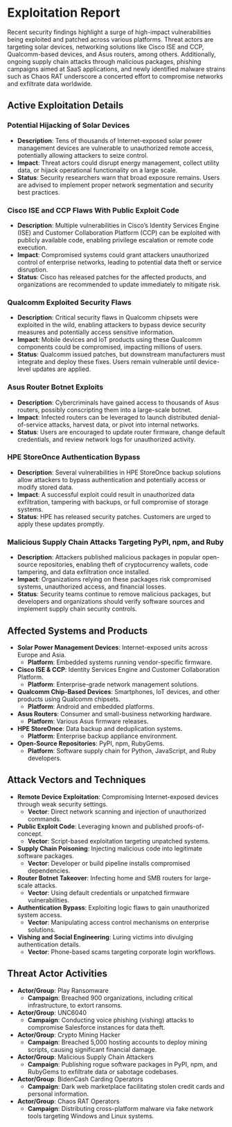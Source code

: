 # Exploitation Report

Recent security findings highlight a surge of high-impact vulnerabilities being exploited and patched across various platforms. Threat actors are targeting solar devices, networking solutions like Cisco ISE and CCP, Qualcomm-based devices, and Asus routers, among others. Additionally, ongoing supply chain attacks through malicious packages, phishing campaigns aimed at SaaS applications, and newly identified malware strains such as Chaos RAT underscore a concerted effort to compromise networks and exfiltrate data worldwide.

## Active Exploitation Details

### Potential Hijacking of Solar Devices
- **Description**: Tens of thousands of Internet-exposed solar power management devices are vulnerable to unauthorized remote access, potentially allowing attackers to seize control.
- **Impact**: Threat actors could disrupt energy management, collect utility data, or hijack operational functionality on a large scale.
- **Status**: Security researchers warn that broad exposure remains. Users are advised to implement proper network segmentation and security best practices.

### Cisco ISE and CCP Flaws With Public Exploit Code
- **Description**: Multiple vulnerabilities in Cisco’s Identity Services Engine (ISE) and Customer Collaboration Platform (CCP) can be exploited with publicly available code, enabling privilege escalation or remote code execution.
- **Impact**: Compromised systems could grant attackers unauthorized control of enterprise networks, leading to potential data theft or service disruption.
- **Status**: Cisco has released patches for the affected products, and organizations are recommended to update immediately to mitigate risk.

### Qualcomm Exploited Security Flaws
- **Description**: Critical security flaws in Qualcomm chipsets were exploited in the wild, enabling attackers to bypass device security measures and potentially access sensitive information.
- **Impact**: Mobile devices and IoT products using these Qualcomm components could be compromised, impacting millions of users.
- **Status**: Qualcomm issued patches, but downstream manufacturers must integrate and deploy these fixes. Users remain vulnerable until device-level updates are applied.

### Asus Router Botnet Exploits
- **Description**: Cybercriminals have gained access to thousands of Asus routers, possibly conscripting them into a large-scale botnet. 
- **Impact**: Infected routers can be leveraged to launch distributed denial-of-service attacks, harvest data, or pivot into internal networks.
- **Status**: Users are encouraged to update router firmware, change default credentials, and review network logs for unauthorized activity.

### HPE StoreOnce Authentication Bypass
- **Description**: Several vulnerabilities in HPE StoreOnce backup solutions allow attackers to bypass authentication and potentially access or modify stored data.
- **Impact**: A successful exploit could result in unauthorized data exfiltration, tampering with backups, or full compromise of storage systems.
- **Status**: HPE has released security patches. Customers are urged to apply these updates promptly.

### Malicious Supply Chain Attacks Targeting PyPI, npm, and Ruby
- **Description**: Attackers published malicious packages in popular open-source repositories, enabling theft of cryptocurrency wallets, code tampering, and data exfiltration once installed.
- **Impact**: Organizations relying on these packages risk compromised systems, unauthorized access, and financial losses.
- **Status**: Security teams continue to remove malicious packages, but developers and organizations should verify software sources and implement supply chain security controls.

## Affected Systems and Products

- **Solar Power Management Devices**: Internet-exposed units across Europe and Asia.  
  - **Platform**: Embedded systems running vendor-specific firmware.
- **Cisco ISE & CCP**: Identity Services Engine and Customer Collaboration Platform.  
  - **Platform**: Enterprise-grade network management solutions.
- **Qualcomm Chip-Based Devices**: Smartphones, IoT devices, and other products using Qualcomm chipsets.  
  - **Platform**: Android and embedded platforms.
- **Asus Routers**: Consumer and small-business networking hardware.  
  - **Platform**: Various Asus firmware releases.
- **HPE StoreOnce**: Data backup and deduplication systems.  
  - **Platform**: Enterprise backup appliance environment.
- **Open-Source Repositories**: PyPI, npm, RubyGems.  
  - **Platform**: Software supply chain for Python, JavaScript, and Ruby developers.

## Attack Vectors and Techniques

- **Remote Device Exploitation**: Compromising Internet-exposed devices through weak security settings.  
  - **Vector**: Direct network scanning and injection of unauthorized commands.
- **Public Exploit Code**: Leveraging known and published proofs-of-concept.  
  - **Vector**: Script-based exploitation targeting unpatched systems.
- **Supply Chain Poisoning**: Injecting malicious code into legitimate software packages.  
  - **Vector**: Developer or build pipeline installs compromised dependencies.
- **Router Botnet Takeover**: Infecting home and SMB routers for large-scale attacks.  
  - **Vector**: Using default credentials or unpatched firmware vulnerabilities.
- **Authentication Bypass**: Exploiting logic flaws to gain unauthorized system access.  
  - **Vector**: Manipulating access control mechanisms on enterprise solutions.
- **Vishing and Social Engineering**: Luring victims into divulging authentication details.  
  - **Vector**: Phone-based scams targeting corporate login workflows.

## Threat Actor Activities

- **Actor/Group**: Play Ransomware  
  - **Campaign**: Breached 900 organizations, including critical infrastructure, to extort ransoms.
- **Actor/Group**: UNC6040  
  - **Campaign**: Conducting voice phishing (vishing) attacks to compromise Salesforce instances for data theft.
- **Actor/Group**: Crypto Mining Hacker  
  - **Campaign**: Breached 5,000 hosting accounts to deploy mining scripts, causing significant financial damage.
- **Actor/Group**: Malicious Supply Chain Attackers  
  - **Campaign**: Publishing rogue software packages in PyPI, npm, and RubyGems to exfiltrate data or sabotage codebases.
- **Actor/Group**: BidenCash Carding Operators  
  - **Campaign**: Dark web marketplace facilitating stolen credit cards and personal information.
- **Actor/Group**: Chaos RAT Operators  
  - **Campaign**: Distributing cross-platform malware via fake network tools targeting Windows and Linux systems.